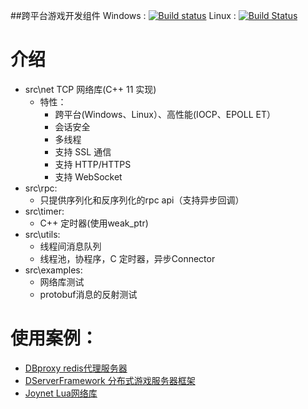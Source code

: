 ##跨平台游戏开发组件
Windows : [![Build status](https://ci.appveyor.com/api/projects/status/je9n1g26yah31e5e/branch/master?svg=true)](https://ci.appveyor.com/project/IronsDu/accumulation-dev/branch/master)  Linux : [![Build Status](https://travis-ci.org/IronsDu/accumulation-dev.svg?branch=master)](https://travis-ci.org/IronsDu/accumulation-dev)

# 介绍
* src\net TCP 网络库(C++ 11 实现)
    * 特性：
      * 跨平台(Windows、Linux）、高性能(IOCP、EPOLL ET）
      * 会话安全
      * 多线程
      * 支持 SSL 通信
      * 支持 HTTP/HTTPS
      * 支持 WebSocket
* src\rpc:
    * 只提供序列化和反序列化的rpc api（支持异步回调）
* src\timer:
    * C++ 定时器(使用weak_ptr)
* src\utils:
    * 线程间消息队列
    * 线程池，协程序，C 定时器，异步Connector
* src\examples:
    * 网络库测试
    * protobuf消息的反射测试

# 使用案例：
   * [DBproxy redis代理服务器](https://github.com/IronsDu/DBProxy)
   * [DServerFramework 分布式游戏服务器框架](https://github.com/IronsDu/DServerFramework)
   * [Joynet Lua网络库](https://github.com/IronsDu/Joynet)
